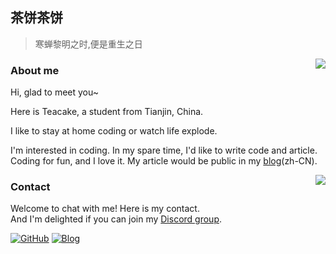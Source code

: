 ## 茶饼茶饼

> 寒蝉黎明之时,便是重生之日

<a href="#">
  <img align="right" src="https://github-readme-stats.vercel.app/api?username=ergou1219&show_icons=true&hide_border=false&icon_color=ffb90f&title_color=586069&count_private=true&include_all_commits=true">
</a>

### About me

Hi, glad to meet you~

Here is Teacake, a student from Tianjin, China.

I like to stay at home coding or watch life explode.

I'm interested in coding. In my spare time, I'd like to write code and article. Coding for fun, and I love it. My article would be public in my [blog](https://teacake.xyz/)(zh-CN).

<a href="#">
  <img align="right" src="https://github-readme-stats.vercel.app/api/top-langs/?username=ergou1219&layout=compact">
</a>


### Contact
Welcome to chat with me! Here is my contact.<br>
And I'm delighted if you can join my [Discord group](https://discord.gg/SBYchXw).



[![GitHub](https://img.shields.io/badge/dynamic/json?logo=github&label=GitHub&color=181717&style=for-the-badge&query=$.data.totalSubs&url=https%3a%2f%2fapi.spencerwoo.com%2fsubstats%2f%3fsource%3dgithub%26queryKey%3dAyagawaSeirin)](https://github.com/ergou1219)
[![Blog](https://img.shields.io/badge/dynamic/json?logo=hexo&color=0E83CD&label=Blog&query=$.data.totalSubs&style=for-the-badge&url=https%3a%2f%2fapi.spencerwoo.com%2fsubstats%2f%3fsource%3dfeedly%26queryKey%3dhttps%3a%2f%2fowomoe.net%2ffeed%2findex.xml%26source%3dinoreader%26queryKey%3dhttps%3a%2f%2fblog.ichr.me%2fatom.xml)](https://teacake.xyz/)
